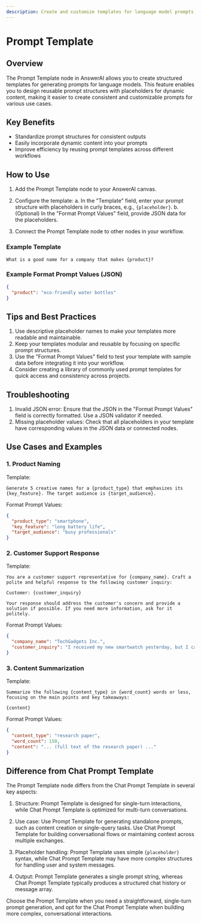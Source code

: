 ```yaml
---
description: Create and customize templates for language model prompts
---
```


# Prompt Template

## Overview

The Prompt Template node in AnswerAI allows you to create structured templates for generating prompts for language models. This feature enables you to design reusable prompt structures with placeholders for dynamic content, making it easier to create consistent and customizable prompts for various use cases.

## Key Benefits

- Standardize prompt structures for consistent outputs
- Easily incorporate dynamic content into your prompts
- Improve efficiency by reusing prompt templates across different workflows

## How to Use

1. Add the Prompt Template node to your AnswerAI canvas.
2. Configure the template:
   a. In the "Template" field, enter your prompt structure with placeholders in curly braces, e.g., `{placeholder}`.
   b. (Optional) In the "Format Prompt Values" field, provide JSON data for the placeholders.

3. Connect the Prompt Template node to other nodes in your workflow.

<!-- TODO: Screenshot of the Prompt Template node configuration panel -->

### Example Template

```
What is a good name for a company that makes {product}?
```

### Example Format Prompt Values (JSON)

```json
{
  "product": "eco-friendly water bottles"
}
```

## Tips and Best Practices

1. Use descriptive placeholder names to make your templates more readable and maintainable.
2. Keep your templates modular and reusable by focusing on specific prompt structures.
3. Use the "Format Prompt Values" field to test your template with sample data before integrating it into your workflow.
4. Consider creating a library of commonly used prompt templates for quick access and consistency across projects.

## Troubleshooting

1. Invalid JSON error: Ensure that the JSON in the "Format Prompt Values" field is correctly formatted. Use a JSON validator if needed.
2. Missing placeholder values: Check that all placeholders in your template have corresponding values in the JSON data or connected nodes.

## Use Cases and Examples

### 1. Product Naming

Template:

```
Generate 5 creative names for a {product_type} that emphasizes its {key_feature}. The target audience is {target_audience}.
```

Format Prompt Values:

```json
{
  "product_type": "smartphone",
  "key_feature": "long battery life",
  "target_audience": "busy professionals"
}
```

### 2. Customer Support Response

Template:

```
You are a customer support representative for {company_name}. Craft a polite and helpful response to the following customer inquiry:

Customer: {customer_inquiry}

Your response should address the customer's concern and provide a solution if possible. If you need more information, ask for it politely.
```

Format Prompt Values:

```json
{
  "company_name": "TechGadgets Inc.",
  "customer_inquiry": "I received my new smartwatch yesterday, but I can't figure out how to pair it with my phone. Can you help?"
}
```

### 3. Content Summarization

Template:

```
Summarize the following {content_type} in {word_count} words or less, focusing on the main points and key takeaways:

{content}
```

Format Prompt Values:

```json
{
  "content_type": "research paper",
  "word_count": 150,
  "content": "... (full text of the research paper) ..."
}
```

## Difference from Chat Prompt Template

The Prompt Template node differs from the Chat Prompt Template in several key aspects:

1. Structure: Prompt Template is designed for single-turn interactions, while Chat Prompt Template is optimized for multi-turn conversations.

2. Use case: Use Prompt Template for generating standalone prompts, such as content creation or single-query tasks. Use Chat Prompt Template for building conversational flows or maintaining context across multiple exchanges.

3. Placeholder handling: Prompt Template uses simple `{placeholder}` syntax, while Chat Prompt Template may have more complex structures for handling user and system messages.

4. Output: Prompt Template generates a single prompt string, whereas Chat Prompt Template typically produces a structured chat history or message array.

Choose the Prompt Template when you need a straightforward, single-turn prompt generation, and opt for the Chat Prompt Template when building more complex, conversational interactions.
